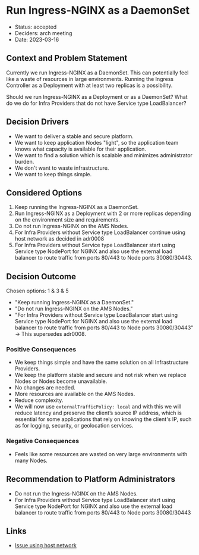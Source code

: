 # Run Ingress-NGINX as a DaemonSet

- Status: accepted
- Deciders: arch meeting
- Date: 2023-03-16

## Context and Problem Statement

Currently we run Ingress-NGINX as a DaemonSet.
This can potentially feel like a waste of resources in large environments.
Running the Ingress Controller as a Deployment with at least two replicas is a possibility.

Should we run Ingress-NGINX as a Deployment or as a DaemonSet?
What do we do for Infra Providers that do not have Service type LoadBalancer?

## Decision Drivers

- We want to deliver a stable and secure platform.
- We want to keep application Nodes "light", so the application team knows what capacity is available for their application.
- We want to find a solution which is scalable and minimizes administrator burden.
- We don't want to waste infrastructure.
- We want to keep things simple.

## Considered Options

1. Keep running the Ingress-NGINX as a DaemonSet.
1. Run Ingress-NGINX as a Deployment with 2 or more replicas depending on the environment size and requirements.
1. Do not run Ingress-NGINX on the AMS Nodes.
1. For Infra Providers without Service type LoadBalancer continue using host network as decided in adr0008
1. For Infra Providers without Service type LoadBalancer start using Service type NodePort for NGINX and also use the external load balancer to route traffic from ports 80/443 to Node ports 30080/30443.

## Decision Outcome

Chosen options: 1 & 3 & 5

- "Keep running Ingress-NGINX as a DaemonSet."
- "Do not run Ingress-NGINX on the AMS Nodes."
- "For Infra Providers without Service type LoadBalancer start using Service type NodePort for NGINX and also use the external load balancer to route traffic from ports 80/443 to Node ports 30080/30443" -> This supersedes adr0008.

### Positive Consequences

- We keep things simple and have the same solution on all Infrastructure Providers.
- We keep the platform stable and secure and not risk when we replace Nodes or Nodes become unavailable.
- No changes are needed.
- More resources are available on the AMS Nodes.
- Reduce complexity.
- We will now use `externalTrafficPolicy: local` and with this we will reduce latency and preserve the client’s source IP address, which is essential for some applications that rely on knowing the client's IP, such as for logging, security, or geolocation services.

### Negative Consequences

- Feels like some resources are wasted on very large environments with many Nodes.

## Recommendation to Platform Administrators

- Do not run the Ingress-NGINX on the AMS Nodes.
- For Infra Providers without Service type LoadBalancer start using Service type NodePort for NGINX and also use the external load balancer to route traffic from ports 80/443 to Node ports 30080/30443

## Links

- [Issue using host network](https://github.com/kubernetes-sigs/kubespray/blob/master/contrib/terraform/exoscale/modules/kubernetes-cluster/templates/cloud-init.tmpl#L34-L44)
